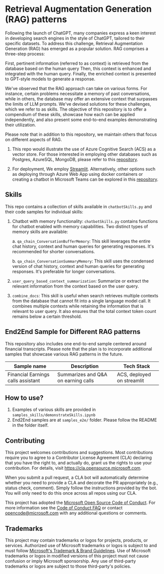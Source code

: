 # Retrieval Augmentation Generation (RAG) patterns

Following the launch of ChatGPT, many companies express a keen interest in developing search engines in the style of ChatGPT, tailored to their specific datasets. To address this challenge, Retrieval Augmentation Generation (RAG) has emerged as a popular solution. RAG comprises a three-step process: 

First, pertinent information (referred to as context) is retrieved from the database based on the human query
Then, this context is enhanced and integrated with the human query.
Finally, the enriched context is presented to GPT-style models to generate a response.

We've observed that the RAG approach can take on various forms. For instance, certain problems necessitate a memory of past conversations, while in others, the database may offer an extensive context that surpasses the limits of LLM prompts. We've devised solutions for these challenges, which we refer to as skills. The objective of this repository is to offer a compendium of these skills, showcase how each can be applied independently, and also present some end-to-end examples demonstrating their utilization.

Please note that in addition to this repository, we maintain others that focus on different aspects of RAG.

1. This repo would illustrate the use of Azure Cognitive Search (ACS) as a vector store. For those interested in employing other databases such as Postgres, AzureSQL, MongoDB, please refer to this [repository](https://github.com/microsoft/AzureDataRetrievalAugmentedGenerationSamples).

2. For deployment, We employ [Streamlit](https://streamlit.io/). Alternatively, other options such as deploying through Azure Web App using docker containers or creating a chatbot in Microsoft Teams can be explored in this [repository](https://github.com/microsoft/QnABot-for-FabricDocs.git).

## Skills

This repo contains a collection of skills available in `chatbotSkills.py` and their code samples for individual skills: 

1. Chatbot with memory functionality: `chatbotSkills.py` contains functions for chatbot enabled with memory capabilities. Two distinct types of memory skills are available:

    a. `qa_chain_ConversationBufferMemory`: This skill leverages the entire chat history, context and human queries for generating responses. It's recommended for shorter conversations.

    b. `qa_chain_ConversationSummaryMemory`: This skill uses the condensed version of chat history, context and human queries for generating responses. It's preferable for longer conversations.

2. `user_query_based_context_summarization`: Summarize or extract the relevant information from the context based on the user query. 

3. `combine_docs`: This skill is useful when search retrieves multiple contexts from the database that cannot fit into a single language model call. It combines multiple contexts while retaining the information that is relevant to user query. It also ensures that the total context token count remains below a certain threshold. 

## End2End Sample for Different RAG patterns

This repository also includes one end-to-end sample centered around financial transcripts. Please note that the plan is to incorporate additional samples that showcase various RAG patterns in the future.


| Sample name                       | Description                         | Tech Stack                                                       |
| --------------------------------- | ----------------------------------- | ---------------------------------------------------------------- |
| Financial Earnings calls assistant | Summarizes and Q&A on earning calls | ACS, deployed on streamlit        |


## How to use?

1. Examples of various skills are provided in `samples_skills/demonstrateSkills.ipynb`
2. End2End samples are at `samples_e2e/` folder. Please follow the README in the folder itself.

## Contributing

This project welcomes contributions and suggestions.  Most contributions require you to agree to a
Contributor License Agreement (CLA) declaring that you have the right to, and actually do, grant us
the rights to use your contribution. For details, visit https://cla.opensource.microsoft.com.

When you submit a pull request, a CLA bot will automatically determine whether you need to provide
a CLA and decorate the PR appropriately (e.g., status check, comment). Simply follow the instructions
provided by the bot. You will only need to do this once across all repos using our CLA.

This project has adopted the [Microsoft Open Source Code of Conduct](https://opensource.microsoft.com/codeofconduct/).
For more information see the [Code of Conduct FAQ](https://opensource.microsoft.com/codeofconduct/faq/) or
contact [opencode@microsoft.com](mailto:opencode@microsoft.com) with any additional questions or comments.

## Trademarks

This project may contain trademarks or logos for projects, products, or services. Authorized use of Microsoft 
trademarks or logos is subject to and must follow 
[Microsoft's Trademark & Brand Guidelines](https://www.microsoft.com/en-us/legal/intellectualproperty/trademarks/usage/general).
Use of Microsoft trademarks or logos in modified versions of this project must not cause confusion or imply Microsoft sponsorship.
Any use of third-party trademarks or logos are subject to those third-party's policies.







